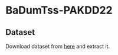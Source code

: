 # BaDumTss-PAKDD22

## Dataset
Download dataset from [here](https://drive.google.com/file/d/1n84pzErX1xo8O5NMB16vpIhiqJhuakho/view?usp=sharing) and extract it.
